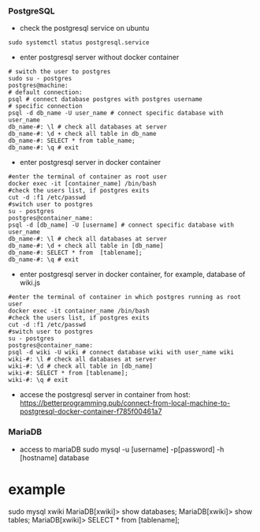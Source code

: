 ### PostgreSQL
* check the postgresql service on ubuntu
 ```
sudo systemctl status postgresql.service

 ```
* enter postgresql server without docker container
 ```
 # switch the user to postgres
 sudo su - postgres
 postgres@machine: 
 # default connection:
 psql # connect database postgres with postgres username
 # specific connection
 psql -d db_name -U user_name # connect specific database with user_name
 db_name-#: \l # check all databases at server
 db_name-#: \d + check all table in db_name
 db_name-#: SELECT * from table_name;
 db_name-#: \q # exit
 
 ```
* enter postgresql server in docker container
 ```
 #enter the terminal of container as root user
 docker exec -it [container_name] /bin/bash
 #check the users list, if postgres exits
 cut -d :f1 /etc/passwd
 #switch user to postgres
 su - postgres
 postgres@container_name:
 psql -d [db_name] -U [username] # connect specific database with user_name
 db_name-#: \l # check all databases at server
 db_name-#: \d + check all table in [db_name]
 db_name-#: SELECT * from  [tablename];
 db_name-#: \q # exit
 ```
 
* enter postgresql server in docker container, for example, database of wiki.js
 ```
 #enter the terminal of container in which postgres running as root user
 docker exec -it container_name /bin/bash
 #check the users list, if postgres exits
 cut -d :f1 /etc/passwd
 #switch user to postgres
 su - postgres
 postgres@container_name:
 psql -d wiki -U wiki # connect database wiki with user_name wiki
 wiki-#: \l # check all databases at server
 wiki-#: \d # check all table in [db_name]
 wiki-#: SELECT * from [tablename];
 wiki-#: \q # exit
 ```
* accese the postgresql server in container from host: https://betterprogramming.pub/connect-from-local-machine-to-postgresql-docker-container-f785f00461a7



### MariaDB
* access to mariaDB
sudo mysql -u [username] -p[password] -h [hostname] database
# example
sudo mysql xwiki
MariaDB[xwiki]> show databases;
MariaDB[xwiki]> show tables;
MariaDB[xwiki]> SELECT * from [tablename];

 ```
